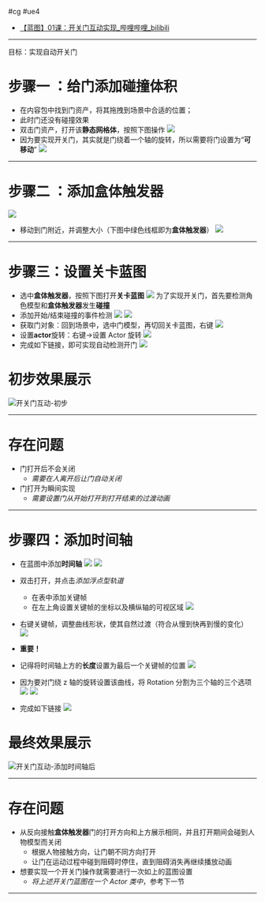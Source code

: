 #cg #ue4 
- [【蓝图】01课：开关门互动实现\_哔哩哔哩\_bilibili](https://www.bilibili.com/video/BV164411Y732?t=2.2&p=27)
---

目标：实现自动开关门

# 步骤一 ：给门添加碰撞体积
- 在内容包中找到门资产，将其拖拽到场景中合适的位置；
- 此时门还没有碰撞效果
- 双击门资产，打开该**静态网格体**，按照下图操作
![](img/Pasted%20image%2020240109212127.png)
- 因为要实现开关门，其实就是门绕着一个轴的旋转，所以需要将门设置为“**可移动**”
![](img/Pasted%20image%2020240109212529.png)

---
# 步骤二 ：添加盒体触发器
![](img/Pasted%20image%2020240109212309.png)
- 移动到门附近，并调整大小（下图中绿色线框即为**盒体触发器**）
![](img/Pasted%20image%2020240109212324.png)

---
# 步骤三：设置关卡蓝图
- 选中**盒体触发器**，按照下图打开**关卡蓝图**
![](img/Pasted%20image%2020240109212705.png)
为了实现开关门，首先要检测角色模型和**盒体触发器**发生**碰撞**
- 添加开始/结束碰撞的事件检测
![](img/Pasted%20image%2020240109212859.png)
![](img/Pasted%20image%2020240109212907.png)
- 获取门对象：回到场景中，选中门模型，再切回关卡蓝图，右键
![](img/Pasted%20image%2020240109213002.png)
- 设置**actor**旋转：右键->设置 Actor 旋转
![](img/Pasted%20image%2020240109213104.png)
- 完成如下链接，即可实现自动检测开门
![](img/Pasted%20image%2020240109213251.png)

# 初步效果展示

![开关门互动-初步](img/开关门互动-初步.gif)

---
# 存在问题

- 门打开后不会关闭
	- *需要在人离开后让门自动关闭*
- 门打开为瞬间实现
	- *需要设置门从开始打开到打开结束的过渡动画*

---
# 步骤四：添加时间轴

- 在蓝图中添加**时间轴**
![](img/Pasted%20image%2020240109213824.png)
![](img/Pasted%20image%2020240109213841.png)
- 双击打开，并点击*添加浮点型轨道*
	- 在表中添加关键帧
	- 在左上角设置关键帧的坐标以及横纵轴的可视区域
![](img/Pasted%20image%2020240109214011.png)
- 右键关键帧，调整曲线形状，使其自然过渡（符合从慢到快再到慢的变化）
![](img/Pasted%20image%2020240109214133.png)
- **重要！**
- 记得将时间轴上方的**长度**设置为最后一个关键帧的位置
![](img/Pasted%20image%2020240109214527.png)
- 因为要对门绕 z 轴的旋转设置该曲线，将 Rotation 分割为三个轴的三个选项
![](img/Pasted%20image%2020240109214308.png)
![](img/Pasted%20image%2020240109214337.png)

- 完成如下链接
![](img/Pasted%20image%2020240109214410.png)

# 最终效果展示

![开关门互动-添加时间轴后](img/开关门互动-添加时间轴后.gif)

---
# 存在问题

- 从反向接触**盒体触发器**门的打开方向和上方展示相同，并且打开期间会碰到人物模型而关闭
	- 根据人物接触方向，让门朝不同方向打开
	- 让门在运动过程中碰到阻碍时停住，直到阻碍消失再继续播放动画
- 想要实现一个开关门操作就需要进行一次如上的蓝图设置
	- *将上述开关门蓝图在一个 Actor 类中*，参考下一节
---

